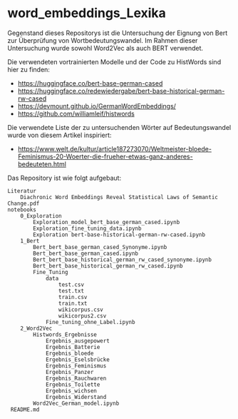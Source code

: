 # word_embeddings_Lexika

Gegenstand dieses Repositorys ist die Untersuchung der Eignung von Bert zur Überprüfung von Wortbedeutungswandel.
Im Rahmen dieser Untersuchung wurde sowohl Word2Vec als auch BERT verwendet. 

Die verwendeten vortrainierten Modelle und der Code zu HistWords sind hier zu finden: 

- https://huggingface.co/bert-base-german-cased
- https://huggingface.co/redewiedergabe/bert-base-historical-german-rw-cased
- https://devmount.github.io/GermanWordEmbeddings/
- https://github.com/williamleif/histwords

Die verwendete Liste der zu untersuchenden Wörter auf Bedeutungswandel wurde von diesem Artikel inspiriert:

- https://www.welt.de/kultur/article187273070/Weltmeister-bloede-Feminismus-20-Woerter-die-frueher-etwas-ganz-anderes-bedeuteten.html

Das Repository ist wie folgt aufgebaut: 

    Literatur
        Diachronic Word Embeddings Reveal Statistical Laws of Semantic Change.pdf
    notebooks
        0_Exploration
            Exploration_model_bert_base_german_cased.ipynb
            Exploration_fine_tuning_data.ipynb
            Exploration bert-base-historical-german-rw-cased.ipynb
        1_Bert
            Bert_bert_base_german_cased_Synonyme.ipynb
            Bert_bert_base_german_cased.ipynb
            Bert_bert_base_historical_german_rw_cased_synonyme.ipynb
            Bert_bert_base_historical_german_rw_cased.ipynb
            Fine_Tuning
                data
                    test.csv
                    test.txt
                    train.csv
                    train.txt
                    wikicorpus.csv
                    wikicorpus2.csv
                Fine_tuning_ohne_Label.ipynb
        2_Word2Vec
            Histwords_Ergebnisse
                Ergebnis_ausgepowert
                Ergebnis_Batterie
                Ergebnis_bloede
                Ergebnis_Eselsbrücke
                Ergebnis_Feminismus
                Ergebnis_Panzer
                Ergebnis_Rauchwaren
                Ergebnis_Toilette
                Ergebnis_wichsen
                Ergebnis_Widerstand
            Word2Vec_German_model.ipynb
     README.md
                    
                    
                    
                    
                    
                    
